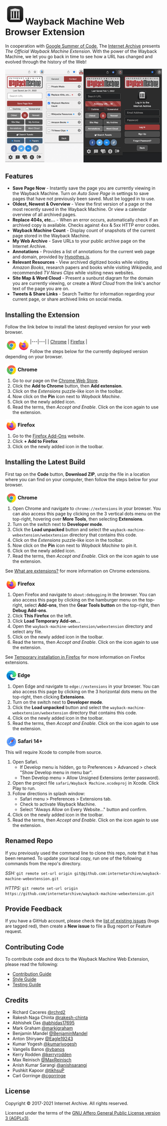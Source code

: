 <img width="64px" align="left" src="webextension/images/app-icon/app-icon128.png">

# Wayback Machine Web Browser Extension

In cooperation with [Google Summer of Code](https://summerofcode.withgoogle.com), The [Internet Archive](https://archive.org) presents *The Official Wayback Machine Extension*. With the power of the Wayback Machine, we let you go back in time to see how a URL has changed and evolved through the history of the Web!

![screenshot](graphics/screenshots/popups.png)


## Features

- **Save Page Now** - Instantly save the page you are currently viewing in the Wayback Machine. Turn on *Auto Save Page* in settings to save pages that have not previously been saved. Must be logged in to use.
- **Oldest, Newest &amp; Overview** - View the first version of a page or the most recently saved in the Wayback Machine. Or view a calendar overview of all archived pages.
- **Replace 404s, etc...** - When an error occurs, automatically check if an archived copy is available. Checks against 4xx &amp; 5xx HTTP error codes.
- **Wayback Machine Count** - Display count of snapshots of the current page stored in the Wayback Machine.
- **My Web Archive** - Save URLs to your public archive page on the Internet Archive.
- **Annotations** - Provides a list of annotations for the current web page and domain, provided by [Hypothes.is](https://web.hypothes.is).
- **Relevant Resources** - View archived digitized books while visiting *Amazon Books*, research papers and books while visiting *Wikipedia*, and recommended *TV News Clips* while visiting news websites.
- **Site Map &amp; Word Cloud** - Present a sunburst diagram for the domain you are currently viewing, or create a *Word Cloud* from the link's anchor text of the page you are on.
- **Tweets &amp; Share Links** - Search Twitter for information regarding your current page, or share archived links on social media.


## Installing the Extension

Follow the link below to install the latest deployed version for your web browser.

|---|---|
| <img width="40px" align="left" src="webextension/images/about/chrome64.png"> [Chrome](https://chrome.google.com/webstore/detail/wayback-machine/fpnmgdkabkmnadcjpehmlllkndpkmiak) | <img width="40px" align="left" src="webextension/images/about/firefox64.png"> [Firefox](https://addons.mozilla.org/en-US/firefox/addon/wayback-machine_new/) |


Follow the steps below for the currently deployed version depending on your browser.

<img width="40px" align="left" src="webextension/images/about/chrome64.png">

### Chrome

1. Go to our page on the [Chrome Web Store](https://chrome.google.com/webstore/detail/wayback-machine/fpnmgdkabkmnadcjpehmlllkndpkmiak).
2. Click the **Add to Chrome** button, then **Add extension**.
3. Click on the *Extensions* puzzle-like icon in the toolbar.
4. Now click on the **Pin** icon next to *Wayback Machine*.
5. Click on the newly added icon.
6. Read the terms, then *Accept and Enable*. Click on the icon again to use the extension.

<img width="40px" align="left" src="webextension/images/about/firefox64.png">

### Firefox

1. Go to the [Firefox Add-Ons](https://addons.mozilla.org/en-US/firefox/addon/wayback-machine_new/) website.
2. Click **+ Add to Firefox**
3. Click on the newly added icon in the toolbar.


## Installing the Latest Build

First tap on the **Code** button, **Download ZIP**, unzip the file in a location where you can find on your computer, then follow the steps below for your browser.

<img width="40px" align="left" src="webextension/images/about/chrome64.png">

### Chrome

1. Open Chrome and navigate to `chrome://extensions` in your browser. You can also access this page by clicking on the 3 vertical dots menu on the top-right, hovering over **More Tools**, then selecting **Extensions**.
2. Turn on the switch next to **Developer mode**.
3. Click the **Load unpacked** button and select the `wayback-machine-webextension/webextension` directory that contains this code.
4. Click on the *Extensions* puzzle-like icon in the toolbar.
5. Now click on the **Pin** icon next to *Wayback Machine* to pin it.
6. Click on the newly added icon.
7. Read the terms, then *Accept and Enable*. Click on the icon again to use the extension.

See [What are extensions?](https://developer.chrome.com/extensions) for more information on Chrome extensions.

<img width="40px" align="left" src="webextension/images/about/firefox64.png">

### Firefox

1. Open Firefox and navigate to `about:debugging` in the browser. You can also access this page by clicking on the hamburger menu on the top-right, select **Add-ons**, then the **Gear Tools button** on the top-right, then **Debug Add-ons**.
2. Click **This Firefox** on the left.
3. Click **Load Temporary Add-on...**
4. Open the `wayback-machine-webextension/webextension` directory and select any file.
5. Click on the newly added icon in the toolbar.
6. Read the terms, then *Accept and Enable*. Click on the icon again to use the extension.

See [Temporary installation in Firefox](https://extensionworkshop.com/documentation/develop/temporary-installation-in-firefox/) for more information on Firefox extensions.

<img width="40px" align="left" src="webextension/images/about/edge64.png">

### Edge

1. Open Edge and navigate to `edge://extensions` in your browser. You can also access this page by clicking on the 3 horizontal dots menu on the top-right, then clicking **Extensions**.
2. Turn on the switch next to **Developer mode**.
3. Click the **Load unpacked** button and select the `wayback-machine-webextension/webextension` directory that contains this code.
4. Click on the newly added icon in the toolbar.
5. Read the terms, then *Accept and Enable*. Click on the icon again to use the extension.

<img width="40px" align="left" src="webextension/images/about/safari64.png">

### Safari 14+

This will require Xcode to compile from source.

1. Open Safari.
   - If Develop menu is hidden, go to Preferences > Advanced > check "Show Develop menu in menu bar".
   - Then Develop menu > Allow Unsigned Extensions (enter password).
2. Open the project file `safari/Wayback Machine.xcodeproj` in Xcode. Click Play to run.
3. Follow directions in splash window:
   - Safari menu > Preferences > Extensions tab.
   - Check to activate Wayback Machine.
   - Select "Always Allow on Every Website..." button and confirm.
4. Click on the newly added icon in the toolbar.
5. Read the terms, then *Accept and Enable*. Click on the icon again to use the extension.


## Renamed Repo

If you previously used the command line to clone this repo, note that it has been renamed. To update your local copy, run one of the following commands from the repo's directory.

*SSH:* `git remote set-url origin git@github.com:internetarchive/wayback-machine-webextension.git`

*HTTPS:* `git remote set-url origin https://github.com/internetarchive/wayback-machine-webextension.git`


## Provide Feedback

If you have a GitHub account, please check the [list of existing issues](https://github.com/internetarchive/wayback-machine-webextension/issues) (bugs are tagged red), then create a **New issue** to file a Bug report or Feature request.


## Contributing Code

To contribute code and docs to the Wayback Machine Web Extension, please read the following:

- [Contribution Guide](CONTRIBUTING.md)
- [Style Guide](STYLE_GUIDE.md)
- [Testing Guide](TESTING_GUIDE.md)


## Credits

- Richard Caceres [@rchrd2](https://github.com/rchrd2)
- Rakesh Naga Chinta [@rakesh-chinta](https://github.com/rakesh-chinta)
- Abhishek Das [@abhidas17695](https://github.com/abhidas17695)
- Mark Graham [@markjgraham](https://github.com/markjgraham)
- Benjamin Mandel [@BenjaminMandel](https://github.com/BenjaminMandel)
- Anton Shiryaev [@Eagle19243](https://github.com/Eagle19243)
- Kumar Yogesh [@kumarjyogesh](https://github.com/kumarjyogesh)
- Vangelis Banos [@vbanos](https://github.com/vbanos)
- Kerry Rodden [@kerryrodden](https://github.com/kerryrodden)
- Max Reinisch [@MaxReinisch](https://github.com/maxreinisch)
- Anish Kumar Sarangi [@anishsarangi](https://github.com/anishsarangi)
- Pushkit Kapoor [@tikhsuP](https://github.com/tikhsuP)
- Carl Gorringe [@cgorringe](https://github.com/cgorringe)


## License

Copyright © 2017-2021 Internet Archive. All rights reserved.

Licensed under the terms of the [GNU Affero General Public License version 3 (AGPLv3)](LICENSE).
